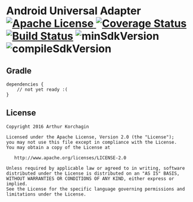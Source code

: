 # Android Universal Adapter [![Apache License](https://img.shields.io/badge/license-Apache%20v2-blue.svg) ](https://github.com/lliepmah/AndroidUniversalAdapter/blob/master/README.md)[![Coverage Status](https://coveralls.io/repos/github/lliepmah/AndroidUniversalAdapter/badge.svg?branch=master)](https://coveralls.io/github/lliepmah/AndroidUniversalAdapter?branch=master) [![Build Status](https://travis-ci.org/lliepmah/AndroidUniversalAdapter.svg?branch=master)](https://travis-ci.org/lliepmah/AndroidUniversalAdapter) ![minSdkVersion](https://img.shields.io/badge/minSdkVersion-15-red.svg?style=true?style=true) ![compileSdkVersion](https://img.shields.io/badge/compileSdkVersion-24-green.svg?style=true)



Gradle
--------

    dependencies {
        // not yet ready :(
    }

License
-------

    Copyright 2016 Arthur Korchagin

    Licensed under the Apache License, Version 2.0 (the "License");
    you may not use this file except in compliance with the License.
    You may obtain a copy of the License at

       http://www.apache.org/licenses/LICENSE-2.0

    Unless required by applicable law or agreed to in writing, software
    distributed under the License is distributed on an "AS IS" BASIS,
    WITHOUT WARRANTIES OR CONDITIONS OF ANY KIND, either express or implied.
    See the License for the specific language governing permissions and
    limitations under the License.